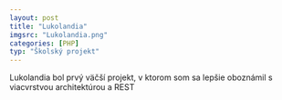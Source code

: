 ```yaml
---
layout: post
title: "Lukolandia"
imgsrc: "Lukolandia.png"
categories: [PHP]
typ: "Školský projekt"
---
```


Lukolandia bol prvý väčší projekt, v ktorom som sa lepšie oboznámil s viacvrstvou architektúrou a REST
